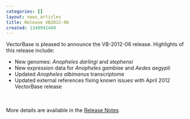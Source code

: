 ```yaml
---
categories: []
layout: news_articles
title: Release VB2012-06
created: 1340942400
---
```

VectorBase is pleased to announce the VB-2012-06 release. Highlights of this release include:<br /><ul><li>New genomes: <i>Anopheles darlingi</i> and <i>stephensi</i></li><li>New expression data for <i>Anopheles gambiae</i> and <i>Aedes aegypti</i></li><li>Updated <i>Anopheles albimanus</i> transcriptome</li><li>Updated external references fixing known issues with April 2012 VectorBase release</li></ul><br /><br />More details are available in the <a href="/release/release-vb2012-06">Release Notes</a>
